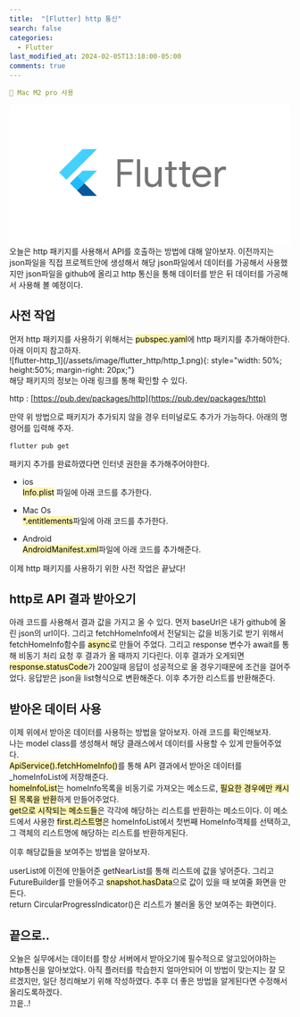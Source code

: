 ```yaml
---
title:  "[Flutter] http 통신"
search: false
categories: 
  - Flutter
last_modified_at: 2024-02-05T13:18:00-05:00
comments: true 
---
```

```yaml
📌 Mac M2 pro 사용
```
<!--
블럭 사용법
 ```yaml
```
!-->

<!-- 
[Ruby install](https://rubyinstaller.org/downloads/) 하이퍼 링크
![rubyinstaller](/assets/image/Jekll-minimal_mistakes/rubyinstaller.PNG) 이미지
<mark style='background-color: #fff5b1'>...</mark><br> 형광팬처리
--> 

![flutter-logo](/assets/image/Flutter_start/flutter-logo.png) 
  오늘은 http 패키지를 사용해서 API를 호출하는 방법에 대해 알아보자. 이전까지는 json파일을 직접 프로젝트안에 생성해서 해당 json파일에서 데이터를 가공해서 사용했지만 json파일을 github에 올리고 http 통신을 통해 데이터를 받은 뒤 데이터를 가공해서 사용해 볼 예정이다. 

<h2>사전 작업</h2>
  먼저 http 패키지를 사용하기 위해서는 <mark style='background-color: #fff5b1'>pubspec.yaml</mark>에 http 패키지를 추가해야한다. 아래 이미지 참고하자.<br>
  ![flutter-http_1](/assets/image/flutter_http/http_1.png){: style="width: 50%; height:50%; margin-right: 20px;"}<br>
  해당 패키지의 정보는 아래 링크를 통해 확인할 수 있다. 

  http : [https://pub.dev/packages/http](https://pub.dev/packages/http)

  만약 위 방법으로 패키지가 추가되지 않을 경우 터미널로도 추가가 가능하다. 아래의 명령어를 입력해 주자.
   ```
  flutter pub get
  ```

  패키지 추가를 완료하였다면 인터넷 권한을 추가해주어야한다. 

   - ios<br>
  <mark style='background-color: #fff5b1'>Info.plist</mark> 파일에 아래 코드를 추가한다.
  <script src="https://gist.github.com/heui-yong/adc7927863733f52ccc7404fb246bdd7.js"></script>

   - Mac Os<br>
    <mark style='background-color: #fff5b1'>*.entitlements</mark>파일에 아래 코드를 추가한다. 
    <script src="https://gist.github.com/heui-yong/efd0e297726e1726fa3da43554cfb225.js"></script>

   - Android<br>
    <mark style='background-color: #fff5b1'>AndroidManifest.xml</mark>파일에 아래 코드를 추가해준다.
    <script src="https://gist.github.com/heui-yong/0793fc991dd40b1d0fe69f799b18e86f.js"></script>

  이제 http 패키지를 사용하기 위한 사전 작업은 끝났다!

<h2>http로 API 결과 받아오기</h2>
 아래 코드를 사용해서 결과 값을 가지고 올 수 있다. 
<script src="https://gist.github.com/heui-yong/9f6cd0c69c8780228cbee7c9b324b2f8.js"></script>
먼저 baseUrl은 내가 github에 올린 json의 url이다. 그리고 fetchHomeInfo에서 전달되는 값을 비동기로 받기 위해서 fetchHomeInfo함수를 <mark style='background-color: #fff5b1'>async</mark>로 만들어 주었다. 그리고 response 변수가 await를 통해 비동기 처리 요청 후 결과가 올 때까지 기다린다. 이후 결과가 오게되면 <mark style='background-color: #fff5b1'>response.statusCode</mark>가 200일때 응답이 성공적으로 올 경우기때문에 조건을 걸어주었다. 응답받은 json을 list형식으로 변환해준다. 이후 추가한 리스트를 반환해준다. 

<h2>받아온 데이터 사용</h2>
  이제 위에서 받아온 데이터를 사용하는 방법을 알아보자. 아래 코드를 확인해보자.<br>
  <script src="https://gist.github.com/heui-yong/47401f60785a58965db5414f119ede03.js"></script>
  나는 model class를 생성해서 해당 클래스에서 데이터를 사용할 수 있게 만들어주었다.<br>
  <mark style='background-color: #fff5b1'>ApiService().fetchHomeInfo()</mark>를 통해 API 결과에서 받아온 데이터를 _homeInfoList에 저장해준다.<br>
  <mark style='background-color: #fff5b1'>homeInfoList</mark>는 homeInfo목록을 비동기로 가져오는 메소드로, <mark style='background-color: #fff5b1'>필요한 경우에만 캐시된 목록을 반환</mark>하게 만들어주었다.<br>
  <mark style='background-color: #fff5b1'>get으로 시작되는 메소드들</mark>은 각각에 해당하는 리스트를 반환하는 메소드이다. 이 메소드에서 사용한 <mark style='background-color: #fff5b1'>first.리스트명</mark>은 
  homeInfoList에서 첫번째 HomeInfo객체를 선택하고, 그 객체의 리스트명에 해당하는 리스트를 반환하게된다. <br>
  
  이후 해당값들을 보여주는 방법을 알아보자. 
  <script src="https://gist.github.com/heui-yong/192be17b9c8762ba39d32d9f9ab7383e.js"></script>
  userList에 이전에 만들어준 getNearList를 통해 리스트에 값을 넣어준다. 그리고 FutureBuilder를 만들어주고 <mark style='background-color: #fff5b1'>snapshot.hasData</mark>으로 값이 있을 때 보여줄 화면을 만든다.<br>
  return CircularProgressIndicator()은 리스트가 불러올 동안 보여주는 화면이다.

<h2>끝으로..</h2>
  오늘은 실무에서는 데이터를 항상 서버에서 받아오기에 필수적으로 알고있어야하는 http통신을 알아보았다. 아직 플러터를 학습한지 얼마안되어 이 방법이 맞는지는 잘 모르겠지만, 일단 정리해보기 위해 작성하였다. 추후 더 좋은 방법을 알게된다면 수정해서 올리도록하겠다.<br>
  끄읕..!